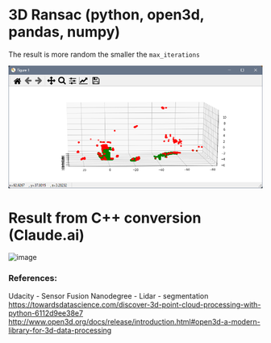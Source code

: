 # 3D Ransac (python, open3d, pandas, numpy)

The result is more random the smaller the ```max_iterations```

![alt text](https://github.com/kerm1t/py_RANSAC/blob/master/img/pyRANSAC_0.5m_thresh.png)

# Result from C++ conversion (Claude.ai)
![image](https://github.com/user-attachments/assets/aacff027-3731-41f2-99bd-e2129a639695)

### References:
Udacity - Sensor Fusion Nanodegree - Lidar - segmentation  
https://towardsdatascience.com/discover-3d-point-cloud-processing-with-python-6112d9ee38e7  
http://www.open3d.org/docs/release/introduction.html#open3d-a-modern-library-for-3d-data-processing
